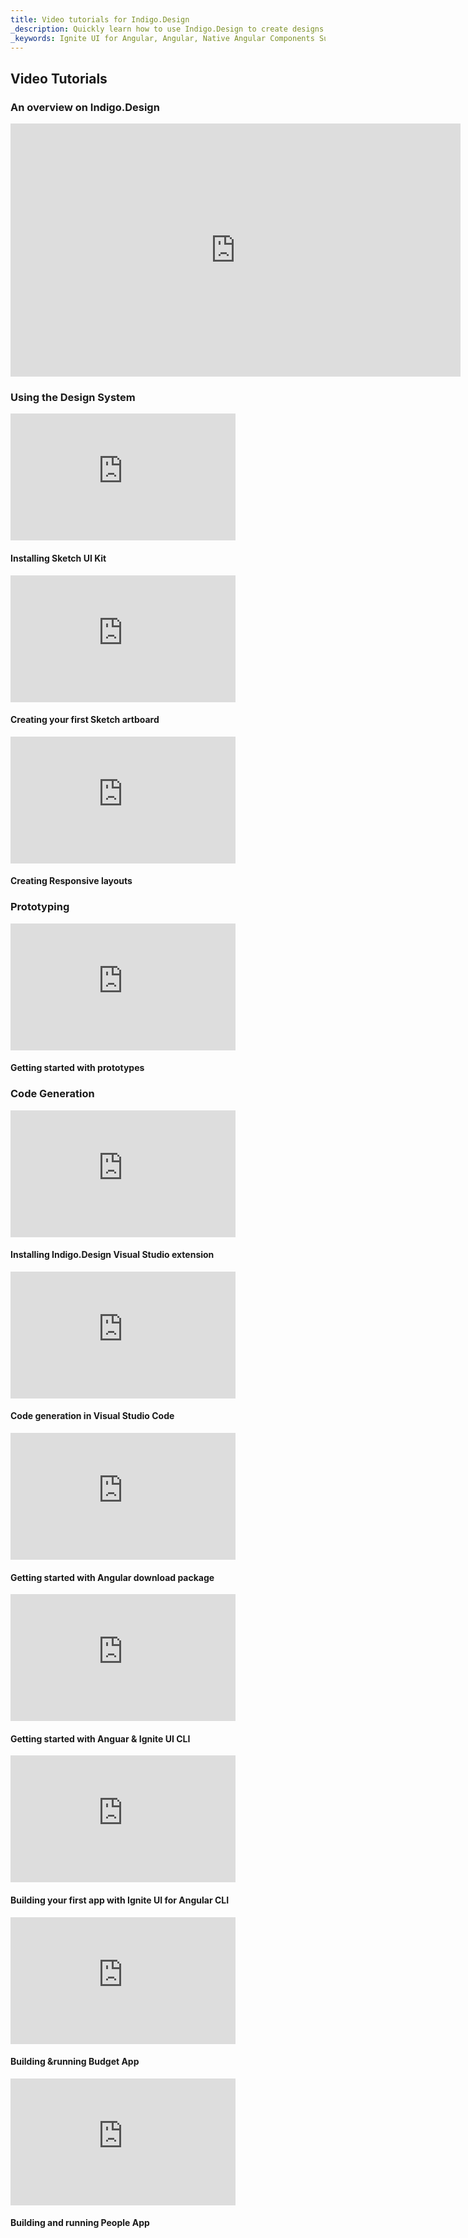 ```yaml
---
title: Video tutorials for Indigo.Design
_description: Quickly learn how to use Indigo.Design to create designs in Sketch, create prototypes, collect usability analytics and generate code for Angular
_keywords: Ignite UI for Angular, Angular, Native Angular Components Suite, Native Angular Controls, Native Angular Components, Native Angular Components Library, Angular Grid, Angular Data Grid, Angular Grid Control, Angular Grid Component, code generation, prototyping, usability, videos, analytics
---
```


## Video Tutorials 

### An overview on Indigo.Design

<section class="feature__container">
    <div class="feature__image">
        <iframe width="720" height="405" src="https://www.youtube.com/embed/4KCptCeNVFg" frameborder="0" allowfullscreen></iframe>
    </div>
</section>

### Using the Design System

<section class="feature__container">
    <div class="feature">
        <div class="feature__image">
            <iframe width="360" height="203" src="https://www.youtube.com/embed/4KCptCeNVFg" frameborder="0" allowfullscreen></iframe>
            <h4>Installing Sketch UI Kit</h4>
        </div>
        <div class="feature__image">
            <iframe width="360" height="203" src="https://www.youtube.com/embed/4KCptCeNVFg" frameborder="0" allowfullscreen></iframe>
            <h4> Creating your first Sketch artboard</h4>
        </div>
        <div class="feature__image">
            <iframe width="360" height="203" src="https://www.youtube.com/embed/4KCptCeNVFg" frameborder="0" allowfullscreen></iframe>
            <h4>Creating Responsive layouts</h4>
        </div>
    </div>
</section>

### Prototyping

<section class="feature__container">
    <div class="feature">
        <div class="feature__image">
            <iframe width="360" height="203" src="https://www.youtube.com/embed/4KCptCeNVFg" frameborder="0" allowfullscreen></iframe>
            <h4>Getting started with prototypes</h4>
        </div>
    </div>
</section>

### Code Generation

<section class="feature__container">
    <div class="feature">
        <div class="feature__image feature__image">
            <iframe width="360" height="203" src="https://www.youtube.com/embed/4KCptCeNVFg" frameborder="0" allowfullscreen></iframe>
            <h4>Installing Indigo.Design Visual Studio extension</h4>
        </div>
        <div class="feature__image feature__image">
            <iframe width="360" height="203" src="https://www.youtube.com/embed/4KCptCeNVFg" frameborder="0" allowfullscreen></iframe>
            <h4>Code generation in Visual Studio Code</h4>
        </div>
        <div class="feature__image feature__image">
            <iframe width="360" height="203" src="https://www.youtube.com/embed/4KCptCeNVFg" frameborder="0" allowfullscreen></iframe>
            <h4>Getting started with Angular download package</h4>
        </div>
        <div class="feature__image feature__image">
            <iframe width="360" height="203" src="https://www.youtube.com/embed/4KCptCeNVFg" frameborder="0" allowfullscreen></iframe>
            <h4>Getting started with Anguar &amp; Ignite UI CLI</h4>
        </div>
        <div class="feature__image feature__image">
            <iframe width="360" height="203" src="https://www.youtube.com/embed/4KCptCeNVFg" frameborder="0" allowfullscreen></iframe>
            <h4>Building your first app with Ignite UI for Angular CLI</h4>
        </div>
        <div class="feature__image feature__image">
            <iframe width="360" height="203" src="https://www.youtube.com/embed/4KCptCeNVFg" frameborder="0" allowfullscreen></iframe>
            <h4>Building &amp;running Budget App</h4>
        </div>
        <div class="feature__image feature__image">
            <iframe width="360" height="203" src="https://www.youtube.com/embed/4KCptCeNVFg" frameborder="0" allowfullscreen></iframe>
            <h4>Building and running People App</h4>
        </div>
    </div>
</section>

